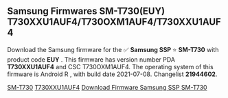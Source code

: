 <h2>Samsung Firmwares SM-T730(EUY) T730XXU1AUF4/T730OXM1AUF4/T730XXU1AUF4</h2>
Download the Samsung firmware for the ✅ <strong>Samsung SSP </strong> ⭐ <strong>SM-T730</strong> with product code <strong>EUY</strong> . This firmware has version number PDA <strong>T730XXU1AUF4</strong> and CSC T730OXM1AUF4. The operating system of this firmware is Android R , with build date 2021-07-08. Changelist <strong>21944602</strong>.


[SM-T730](https://samfirm.shop/samsung/model/SM-T730)
[T730XXU1AUF4](https://samfirm.shop/samsung/pda/T730XXU1AUF4)
[Download Firmware Samsung SSP SM-T730](https://samfirm.shop/samsung/firmware/476287)
